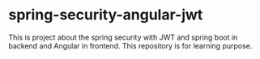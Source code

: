 # spring-security-angular-jwt
This is project about the spring security with JWT and spring boot in backend and Angular in frontend. This repository is for learning purpose.
